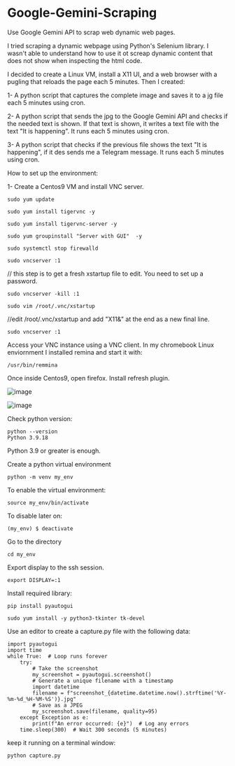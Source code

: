 # Google-Gemini-Scraping
Use Google Gemini API to scrap web dynamic web pages.

I tried scraping a dynamic webpage using Python's Selenium library. I wasn't able to understand how to use it ot screap dynamic content that does not show when inspecting the html code.

I decided to create a Linux VM, install a X11 UI, and a web browser with a pugling that reloads the page each 5 minutes.
Then I created:

1- A python script that captures the complete image and saves it to a jg file each 5 minutes using cron.

2- A python script that sends the jpg to the Google Gemini API and checks if the needed text is shown. If that text is shown, it writes a text file with the text "It is happening". It runs each 5 minutes using cron.

3- A python script that checks if the previous file shows the text "It is happening", if it des sends me a Telegram message. It runs each 5 minutes using cron.

How to set up the environment:

1- Create a Centos9 VM and install VNC server.

    sudo yum update

    sudo yum install tigervnc -y

    sudo yum install tigervnc-server -y

    sudo yum groupinstall "Server with GUI"  -y

    sudo systemctl stop firewalld

    sudo vncserver :1

// this step is to get a fresh xstartup file to edit. You need to set up a password.

    sudo vncserver -kill :1

    sudo vim /root/.vnc/xstartup

//edit /root/.vnc/xstartup and add "X11&" at the end as a new final line.

    sudo vncserver :1

Access your VNC instance using a VNC client. In my chromebook Linux enviornment I installed remina and start it with:

    /usr/bin/remmina

Once inside Centos9, open firefox. Install refresh plugin.

![image](https://github.com/maitas44/Google-Gemini-Scraping/assets/46689794/85a1eb37-31c2-4ef2-b8ab-cf9976cd4a7d)

![image](https://github.com/maitas44/Google-Gemini-Scraping/assets/46689794/94df6afe-5ceb-44bb-b86b-7c066b4c8fcf)

Check python version:

    python --version
    Python 3.9.18

Python 3.9 or greater is enough.

Create a python virtual environment

    python -m venv my_env

To enable the virtual environment:

    source my_env/bin/activate

To disable later on:

    (my_env) $ deactivate

Go to the directory

    cd my_env

Export display to the ssh session.

    export DISPLAY=:1

Install required library:

    pip install pyautogui

    sudo yum install -y python3-tkinter tk-devel 

Use an editor to create a capture.py file with the following data:

    import pyautogui
    import time
    while True:  # Loop runs forever
        try:
            # Take the screenshot
            my_screenshot = pyautogui.screenshot()
            # Generate a unique filename with a timestamp
            import datetime
            filename = f"screenshot_{datetime.datetime.now().strftime('%Y-%m-%d_%H-%M-%S')}.jpg"
            # Save as a JPEG 
            my_screenshot.save(filename, quality=95)
        except Exception as e:
            print(f"An error occurred: {e}")  # Log any errors
        time.sleep(300)  # Wait 300 seconds (5 minutes)

keep it running on a terminal window:

    python capture.py








